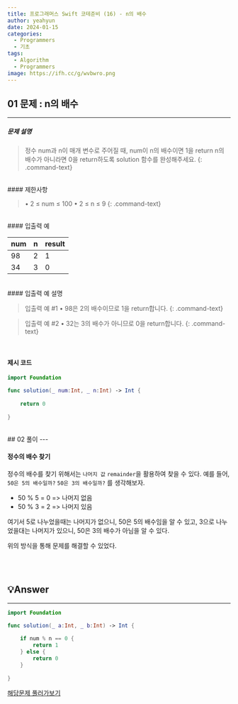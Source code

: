 ```yaml
---
title: 프로그래머스 Swift 코테준비 (16) - n의 배수
author: yeahyun
date: 2024-01-15
categories:
  - Programmers
  - 기초
tags:
  - Algorithm
  - Programmers
image: https://ifh.cc/g/wvbwro.png
---
```

## 01 문제 : n의 배수
---
##### 문제 설명

>정수 num과 n이 매개 변수로 주어질 때, num이 n의 배수이면 1을 return n의 배수가 아니라면 0을 return하도록 solution 함수를 완성해주세요.
{: .command-text}

<br>
#### 제한사항

>• 2 ≤ num ≤ 100
>• 2 ≤ n ≤ 9
{: .command-text}

<br>
#### 입출력 예

|num|n|result|
|---|---|---|
|98|2|1|
|34|3|0|

<br>
#### 입출력 예 설명

>입출력 예 #1
	• 98은 2의 배수이므로 1을 return합니다.
{: .command-text}


>입출력 예 #2
	• 32는 3의 배수가 아니므로 0을 return합니다.
{: .command-text}

<br>

#### 제시 코드

```swift
import Foundation

func solution(_ num:Int, _ n:Int) -> Int {
    
    return 0
    
}
```


<br>
## 02 풀이 
---

#### 정수의 배수 찾기

정수의 배수를 찾기 위해서는 `나머지 값` `remainder`을 활용하여 찾을 수 있다.
예를 들어, `50은 5의 배수일까?` `50은 3의 배수일까?` 를 생각해보자.

- 50 % 5 = 0  => 나머지 없음
- 50 % 3 = 2 => 나머지 있음

여기서 5로 나누었을때는 나머지가 없으니, 50은 5의 배수임을 알 수 있고,
3으로 나누었을대는 나머지가 있으니, 50은 3의 배수가 아님을 알 수 있다.

위의 방식을 통해 문제를 해결할 수 있었다.
 
<br>
<br>

## 💡Answer
---

```swift
import Foundation

func solution(_ a:Int, _ b:Int) -> Int {
    
    if num % n == 0 {
        return 1
    } else {
        return 0
    }
    
}
```


[해당문제 풀러가보기](https://school.programmers.co.kr/learn/courses/30/lessons/181937)


